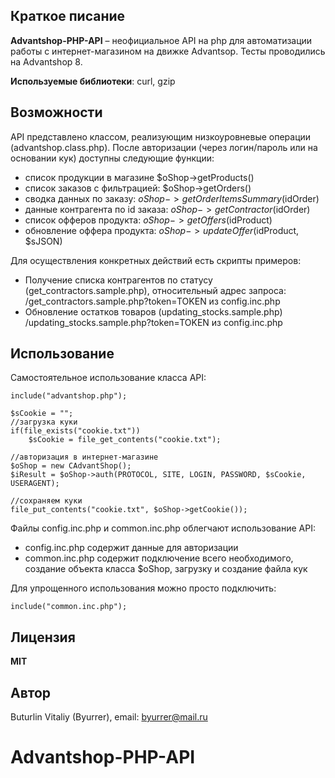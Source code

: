 ## Краткое писание
**Advantshop-PHP-API** – неофициальное API на php для автоматизации работы с интернет-магазином на движке Advantsop. Тесты проводились на Advantshop 8.

**Используемые библиотеки**: curl, gzip

## Возможности
API представлено классом, реализующим низкоуровневые операции (advantshop.class.php).
После авторизации (через логин/пароль или на основании кук) доступны следующие функции:
* список продукции в магазине $oShop->getProducts()
* список заказов с фильтрацией: $oShop->getOrders()
* сводка данных по заказу: $oShop->getOrderItemsSummary($idOrder)
* данные контрагента по id заказа: $oShop->getСontractor($idOrder)
* список офферов продукта: $oShop->getOffers($idProduct)
* обновление оффера продукта: $oShop->updateOffer($idProduct, $sJSON)

Для осуществления конкретных действий есть скрипты примеров:
* Получение списка контрагентов по статусу (get_contractors.sample.php), относительный адрес запроса: /get_contractors.sample.php?token=TOKEN из config.inc.php
* Обновление остатков товаров (updating_stocks.sample.php) /updating_stocks.sample.php?token=TOKEN из config.inc.php

## Использование
Самостоятельное использование класса API:
	
	include("advantshop.php");

	$sCookie = "";
	//загрузка куки
	if(file_exists("cookie.txt"))
		$sCookie = file_get_contents("cookie.txt");

	//авторизация в интернет-магазине
	$oShop = new CAdvantShop();
	$iResult = $oShop->auth(PROTOCOL, SITE, LOGIN, PASSWORD, $sCookie, USERAGENT);

	//сохраняем куки
	file_put_contents("cookie.txt", $oShop->getCookie());
  
Файлы config.inc.php и common.inc.php облегчают использование API:
* config.inc.php содержит данные для авторизации
* common.inc.php содержит подключение всего необходимого, создание объекта класса $oShop, загрузку и создание файла кук

Для упрощенного использования можно просто подключить:
	
	include("common.inc.php");

## Лицензия
**MIT**

## Автор
Buturlin Vitaliy (Byurrer), email: byurrer@mail.ru

# Advantshop-PHP-API
